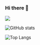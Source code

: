 ### Hi there 👋

<!--
**rachana15/rachana15** is a ✨ _special_ ✨ repository because its `README.md` (this file) appears on your GitHub profile.

Here are some ideas to get you started:

- 🔭 I’m currently working on ...
- 🌱 I’m currently learning ...
- 👯 I’m looking to collaborate on ...
- 🤔 I’m looking for help with ...
- 💬 Ask me about ...
- 📫 How to reach me: ...
- 😄 Pronouns: ...
- ⚡ Fun fact: ...
-->
![](https://visitor-badge.laobi.icu/badge?page_id=rachana15.rachana15)

![GitHub stats](https://github-readme-stats.vercel.app/api?username=rachana15&show_icons=true&theme=radical)

![Top Langs](https://github-readme-stats.vercel.app/api/top-langs/?username=CharalambosIoannou&theme=radical)
